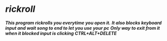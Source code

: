 # ***rickroll***
***This program rickrolls you everytime you open it.***
***It also blocks keyboard input and wait song to end to let you use your pc***
***Only way to exit from it when it blocked input is clicking CTRL+ALT+DELETE***
